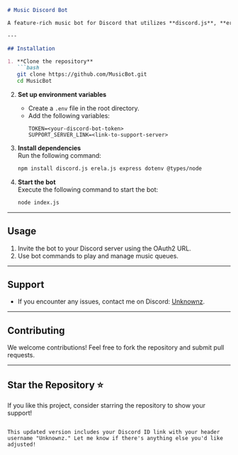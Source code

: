 ```markdown
# Music Discord Bot

A feature-rich music bot for Discord that utilizes **discord.js**, **erela.js**, **express**, and **dotenv**. The bot allows users to enjoy music playback in their Discord servers seamlessly.

---

## Installation

1. **Clone the repository**  
   ```bash
   git clone https://github.com/MusicBot.git
   cd MusicBot
   ```

2. **Set up environment variables**  
   - Create a `.env` file in the root directory.
   - Add the following variables:
     ```
     TOKEN=<your-discord-bot-token>
     SUPPORT_SERVER_LINK=<link-to-support-server>
     ```

3. **Install dependencies**  
   Run the following command:
   ```bash
   npm install discord.js erela.js express dotenv @types/node
   ```

4. **Start the bot**  
   Execute the following command to start the bot:
   ```bash
   node index.js
   ```

---

## Usage

1. Invite the bot to your Discord server using the OAuth2 URL.
2. Use bot commands to play and manage music queues.

---

## Support

- If you encounter any issues, contact me on Discord: [Unknownz](https://discordapp.com/users/1092773378101882951).

---

## Contributing

We welcome contributions! Feel free to fork the repository and submit pull requests.

---

## Star the Repository ⭐  
If you like this project, consider starring the repository to show your support!
```

This updated version includes your Discord ID link with your header username "Unknownz." Let me know if there's anything else you'd like adjusted!
